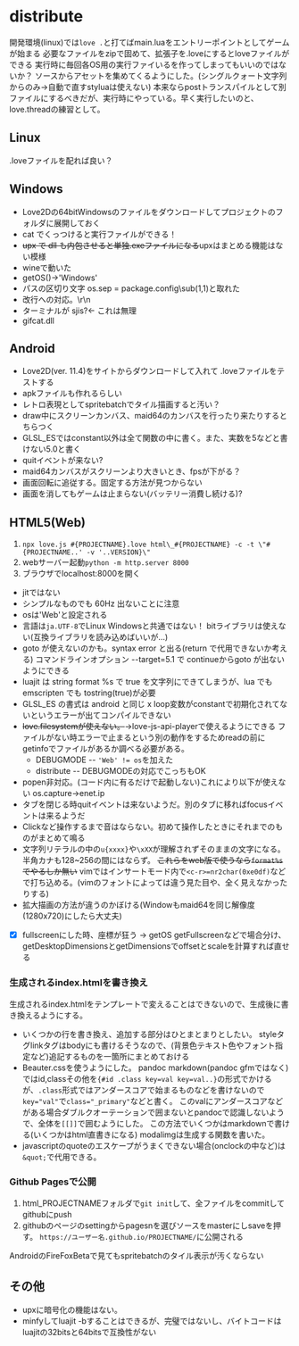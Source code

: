 # distribute

開発環境(linux)では`love .`と打てばmain.luaをエントリーポイントとしてゲームが始まる
必要なファイルをzipで固めて、拡張子を.loveにするとloveファイルができる
実行時に毎回各OS用の実行ファイいるを作ってしまってもいいのではないか？
ソースからアセットを集めてくるようにした。(シングルクォート文字列からのみ→自動で直すstyluaは使えない)
本来ならpostトランスパイルとして別ファイルにするべきだが、実行時にやっている。早く実行したいのと、love.threadの練習として。

## Linux

.loveファイルを配れば良い？

## Windows

- Love2Dの64bitWindowsのファイルをダウンロードしてプロジェクトのフォルダに展開しておく
- cat でくっつけると実行ファイルができる！
- ~~upx で dll も内包させると単独.exeファイルになる~~upxはまとめる機能はない模様
- wineで動いた
- getOS()→'Windows'
- パスの区切り文字 os.sep = package.config\sub(1,1)と取れた
- 改行への対応。\r\n
- ターミナルが sjis?← これは無理
- gifcat.dll

## Android

- Love2D(ver. 11.4)をサイトからダウンロードして入れて .loveファイルをテストする
- apkファイルも作れるらしい
- レトロ表現としてspritebatchでタイル描画すると汚い？
- draw中にスクリーンカンバス、maid64のカンバスを行ったり来たりするとちらつく
- GLSL_ESではconstant以外は全て関数の中に書く。また、実数を5などと書けない5.0と書く
- quitイベントが来ない?
- maid64カンバスがスクリーンより大きいとき、fpsが下がる？
- 画面回転に追従する。固定する方法が見つからない
- 画面を消してもゲームは止まらない(バッテリー消費し続ける)?

## HTML5(Web)

1. `npx love.js #{PROJECTNAME}.love html\_#{PROJECTNAME} -c -t \"#{PROJECTNAME..' -v '..VERSION}\"`
2. webサーバー起動`python -m http.server 8000`
3. ブラウザでlocalhost:8000を開く

- jitではない
- シンプルなものでも 60Hz 出ないことに注意
- osは'Web'と設定される
- 言語は`ja.UTF-8`でLinux Windowsと共通ではない！
  bitライブラリは使えない(互換ライブラリを読み込めばいいが…)
- goto が使えないのかも。syntax error と出る(return で代用できないか考える)
  コマンドラインオプション --target=5.1 で continueからgoto が出ないようにできる
- luajit は string format %s で true を文字列にできてしまうが、lua でも emscripten でも tostring(true)が必要
- GLSL_ES の書式は android と同じ
  x loop変数がconstantで初期化されてないというエラーが出てコンパイルできない
- ~~love.filesystemが使えない。~~→love-js-api-playerで使えるようにできる
  ファイルがない時エラーで止まるという別の動作をするためreadの前にgetinfoでファイルがあるか調べる必要がある。
  - DEBUGMODE -- `'Web' != os`を加えた
  - distribute -- DEBUGMODEの対応でこっちもOK
- popen非対応。(コード内に有るだけで起動しない)これにより以下が使えない
  os.capture→enet.ip
- タブを閉じる時quitイベントは来ないようだ。別のタブに移ればfocusイベントは来るようだ
- Clickなど操作するまで音はならない。初めて操作したときにそれまでのものがまとめて鳴る
- 文字列リテラルの中の`u{xxxx}`や`\xXX`が理解されずそのままの文字になる。半角カナも128~256の間にはならず。
  ~~これらをweb版で使うなら`format%s`でやるしか無い~~
  vimではインサートモード内で`<c-r>=nr2char(0xe0df)`などで打ち込める。(vimのフォントによっては違う見た目や、全く見えなかったりする)
- 拡大描画の方法が違うのかぼける(Windowもmaid64を同じ解像度(1280x720)にしたら大丈夫)
- [x] fullscreenにした時、座標が狂う
      → getOS getFullscreenなどで場合分け、getDesktopDimensionsとgetDimensionsでoffsetとscaleを計算すれば直せる

### 生成されるindex.htmlを書き換え

生成されるindex.htmlをテンプレートで変えることはできないので、生成後に書き換えるようにする。

- いくつかの行を書き換え、追加する部分はひとまとまりとしたい。
  styleタグlinkタグはbodyにも書けるそうなので、(背景色テキスト色やフォント指定など)追記するものを一箇所にまとめておける
- Beauter.cssを使うようにした。
  pandoc markdown(pandoc gfmではなく)ではid,classその他を`{#id .class key=val key=val..}`の形式でかける
  が、`.class`形式ではアンダースコアで始まるものなどを書けないので`key="val"`で`class="_primary"`などと書く。
  このvalにアンダースコアなどがある場合ダブルクオーテーションで囲まないとpandocで認識しないようで、全体を`[[]]`で囲むようにした。
  この方法でいくつかはmarkdownで書ける(いくつかはhtml直書きになる) modalimgは生成する関数を書いた。
- javascriptのquoteのエスケープがうまくできない場合(onclockの中など)は`&quot;`で代用できる。

### Github Pagesで公開

1. html_PROJECTNAMEフォルダで`git init`して、全ファイルをcommitしてgithubにpush
2. githubのページのsettingからpagesnを選びソースをmasterにしsaveを押す。
   `https://ユーザー名.github.io/PROJECTNAME/`に公開される

AndroidのFireFoxBetaで見てもspritebatchのタイル表示が汚くならない

## その他

- upxに暗号化の機能はない。
- minfyしてluajit -bすることはできるが、完璧ではないし、バイトコードはluajitの32bitsと64bitsで互換性がない
